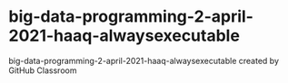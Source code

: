 # big-data-programming-2-april-2021-haaq-alwaysexecutable
big-data-programming-2-april-2021-haaq-alwaysexecutable created by GitHub Classroom 
